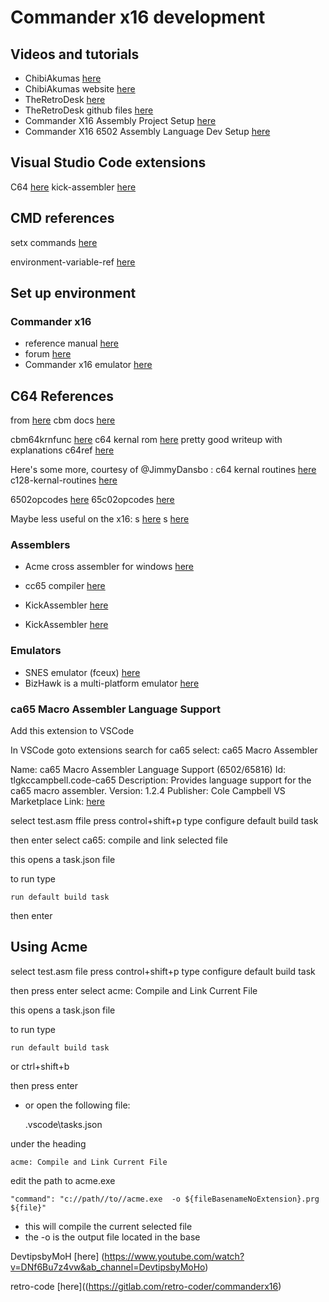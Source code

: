 # Commander x16 development

## Videos and tutorials

* ChibiAkumas  [here](https://www.youtube.com/@ChibiAkumas)
* ChibiAkumas website [here](https://www.assemblytutorial.com/)
* TheRetroDesk [here](https://www.youtube.com/watch?v=gqwIzbT_WFU&ab_channel=TheRetroDesk)
* TheRetroDesk github files  [here](https://github.com/SlithyMatt/x16-assembly-tutorial)
* Commander X16 Assembly Project Setup [here](https://www.youtube.com/watch?v=V2vGiIqDXkA&ab_channel=JestinStoffel)
* Commander X16 6502 Assembly Language Dev Setup [here](https://www.youtube.com/watch?v=oz3E6pGU2KE&ab_channel=Spriteworx)

## Visual Studio Code extensions

 C64 [here](https://marketplace.visualstudio.com/items?itemName=gverduci.c64basicv2)
 kick-assembler [here](https://marketplace.visualstudio.com/items?itemName=paulhocker.kick-assembler-vscode-ext)

## CMD references

setx commands  [here](https://learn.microsoft.com/en-us/previous-versions/windows/it-pro/windows-server-2008-R2-and-2008/cc755104(v=ws.10)?redirectedfrom=MSDN)

environment-variable-ref  [here](https://stackoverflow.com/questions/9546324/adding-a-directory-to-the-path-environment-variable-in-windows)

## Set up environment

### Commander x16

* reference  manual [here](https://github.com/x16community/x16-docs)
* forum [here](https://www.commanderx16.com/forum)
* Commander x16 emulator [here](https://github.com/x16community/x16-emulator)

## C64 References

from [here](https://github.com/X16Community/x16-docs/issues/83)
cbm docs [here](https://sta.c64.org/cbmdocs.html)

cbm64krnfunc  [here](http://sta.c64.org/cbm64krnfunc.html)
c64 kernal rom  [here](https://c64os.com/post/c64kernalrom) pretty good writeup with explanations
c64ref  [here](https://www.pagetable.com/c64ref/kernal/)

Here's some more, courtesy of @JimmyDansbo :
 c64 kernal routines [here](https://www1.cx16.dk/c64-kernal-routines/)
 c128-kernal-routines [here](https://www1.cx16.dk/c128-kernal-routines/)

 6502opcodes [here](http://6502.org/tutorials/6502opcodes.html)
 65c02opcodes [here](http://www.6502.org/tutorials/65c02opcodes.html)

Maybe less useful on the x16:
s [here](https://www.pagetable.com/c64ref/c64disasm/)
s [here](https://project64.c64.org/Software/mapc6411.txt)

### Assemblers

* Acme cross assembler for windows [here](https://sourceforge.net/projects/acme-crossass/files/win32/acme0.97win.zip/download)

* cc65 compiler [here](https://cc65.github.io/)
* KickAssembler [here]( http://theweb.dk/KickAssembler/Main.html#frontpage)

* KickAssembler  [here](http://www.theweb.dk/KickAssembler/KickAssembler.zip)

### Emulators

* SNES emulator (fceux) [here](https://fceux.com/web/home.html)
* BizHawk is a multi-platform emulator  [here](https://tasvideos.org/Bizhawk)

### ca65 Macro Assembler Language Support

Add this extension to VSCode

In VSCode goto extensions
search for ca65
select: ca65 Macro Assembler

Name: ca65 Macro Assembler Language Support (6502/65816)
Id: tlgkccampbell.code-ca65
Description: Provides language support for the ca65 macro assembler.
Version: 1.2.4
Publisher: Cole Campbell
VS Marketplace Link: [here](https://marketplace.visualstudio.com/items?itemName=tlgkccampbell.code-ca65)

select test.asm ffile
press control+shift+p
type
    configure default build task

then enter
select
    ca65: compile and link selected file

this opens a task.json file

to run type

    run default build task

then enter

## Using Acme

select test.asm file
press control+shift+p
type
    configure default build task

then press enter
select
     acme: Compile and Link Current File

this opens a task.json file

to run type

    run default build task
or
    ctrl+shift+b

then press enter

* or open the following file:

    .vscode\tasks.json

under the heading

    acme: Compile and Link Current File

edit the path to acme.exe

    "command": "c://path//to//acme.exe  -o ${fileBasenameNoExtension}.prg ${file}"

* this will compile the current selected file
* the -o is the output file located in the base

DevtipsbyMoH [here] (https://www.youtube.com/watch?v=DNf6Bu7z4vw&ab_channel=DevtipsbyMoHo)

retro-code [here]((https://gitlab.com/retro-coder/commanderx16)

